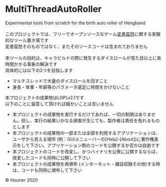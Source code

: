 # MultiThreadAutoRoller
Experimental tools from scratch for the birth auto roller of Hengband<br>
<br>
このプロジェクトでは、フリーでオープンソースなゲーム[変愚蛮怒](https://osdn.net/projects/hengband/)に関する実験的なツール置き場です<br>
変愚蛮怒そのものではなく、またそのソースコードは含まれておりません<br>
<br>
本ツールの目的は、キャラビルドの際に発生するダイスロールが見た目以上に長時間かかる事象の解決です<br>
具体的には以下の2つを目指します<br>
- マルチスレッドで大量のダイスロールを回すこと
- 身長・体重・年齢等のパラメータ選定に時間をかけないこと

本プロジェクトの成果物はLGPLv2.1です<br>
以下のことに留意して頂ければ細かいことは言いません<br>
- 本プロジェクトの成果物を実行するだけであれば、一切の制限はありません。但し、実行の結果いかなる損害が生じても、製作者は責任を免れるものとします
- 本プロジェクトの成果物の一部または全部を利用するアプリケーションは、ユーザから見える場所 (例：GUIメニューバーの[Help]-[About])に著作権表示をして下さい。アプリケーション側のコードを公開するか否かは自由です
- 本プロジェクトのコードを改変し、かつバイナリを公衆に公開するならば、改変したコードも同時に公開して下さい
- 本プロジェクトの成果物を再頒布 (インターネット・雑誌収録その他)する時は、コードも同時に頒布して下さい

&copy; Hourier 2020
